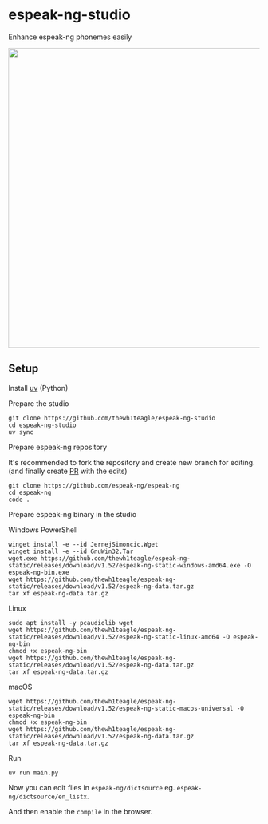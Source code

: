 # espeak-ng-studio

Enhance espeak-ng phonemes easily

<img src="https://github.com/user-attachments/assets/c6dfbc10-8cb1-4b8b-8e6c-9f78e7e186b0" width=600>

## Setup

Install [uv](https://docs.astral.sh/uv/getting-started/installation/) (Python)


Prepare the studio

```console
git clone https://github.com/thewh1teagle/espeak-ng-studio
cd espeak-ng-studio
uv sync
```

Prepare espeak-ng repository

It's recommended to fork the repository and create new branch for editing. (and finally create [PR](https://github.com/espeak-ng/espeak-ng/pulls) with the edits)

```console
git clone https://github.com/espeak-ng/espeak-ng
cd espeak-ng
code .
```

Prepare espeak-ng binary in the studio

Windows PowerShell

```console
winget install -e --id JernejSimoncic.Wget
winget install -e --id GnuWin32.Tar
wget.exe https://github.com/thewh1teagle/espeak-ng-static/releases/download/v1.52/espeak-ng-static-windows-amd64.exe -O espeak-ng-bin.exe
wget https://github.com/thewh1teagle/espeak-ng-static/releases/download/v1.52/espeak-ng-data.tar.gz
tar xf espeak-ng-data.tar.gz
```

Linux

```
sudo apt install -y pcaudiolib wget
wget https://github.com/thewh1teagle/espeak-ng-static/releases/download/v1.52/espeak-ng-static-linux-amd64 -O espeak-ng-bin
chmod +x espeak-ng-bin
wget https://github.com/thewh1teagle/espeak-ng-static/releases/download/v1.52/espeak-ng-data.tar.gz
tar xf espeak-ng-data.tar.gz
```

macOS

```console
wget https://github.com/thewh1teagle/espeak-ng-static/releases/download/v1.52/espeak-ng-static-macos-universal -O espeak-ng-bin
chmod +x espeak-ng-bin
wget https://github.com/thewh1teagle/espeak-ng-static/releases/download/v1.52/espeak-ng-data.tar.gz
tar xf espeak-ng-data.tar.gz
```

Run

```console
uv run main.py
```

Now you can edit files in `espeak-ng/dictsource` eg. `espeak-ng/dictsource/en_listx`.

And then enable the `compile` in the browser.


